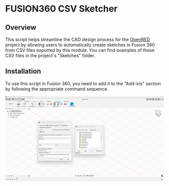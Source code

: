 # FUSION360 CSV Sketcher

## Overview

This script helps streamline the CAD design process for the [OpenRED](https://github.com/marcosflz/OpenRED) project by allowing users to automatically create sketches in Fusion 360 from CSV files exported by this module. You can find examples of these CSV files in the project's "Sketches" folder.

## Installation

To use this script in Fusion 360, you need to add it to the "Add-ins" section by following the appropriate command sequence.

![Screenshot](Sketches/sketcher.png)
